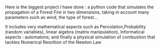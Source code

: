 Here is the biggest project I have done : a python code that simulates the propagation of a Forest Fire in two dimensions, taking in account many parameters such as wind, the type of forest...

It includes very mathematical aspects such as Percolation,Probability (random variables), linear algebra (matrix manipulation), Informatical aspects : automatons; 
and finally a physical simulation of combustion that tackles  Numerical Resoltion of the Newton Law
